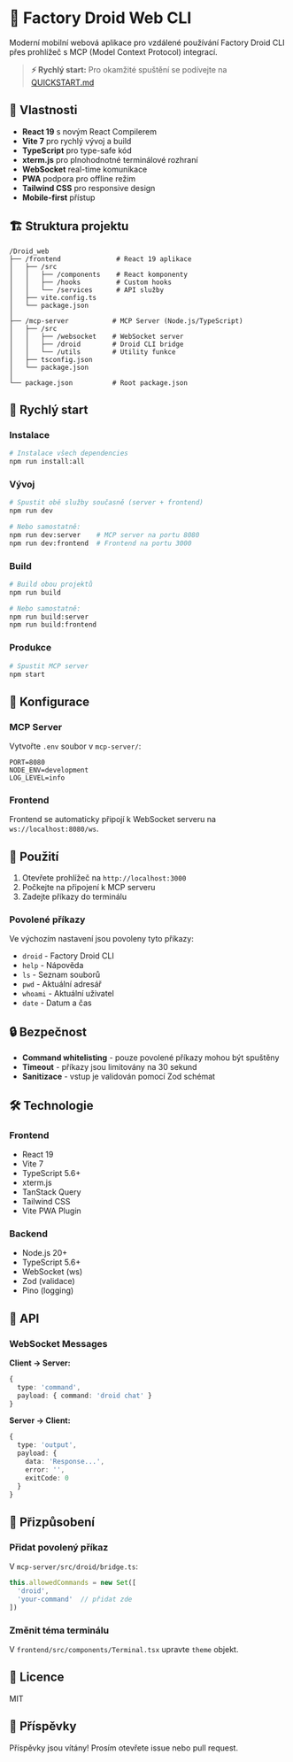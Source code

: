 # 🤖 Factory Droid Web CLI

Moderní mobilní webová aplikace pro vzdálené používání Factory Droid CLI přes prohlížeč s MCP (Model Context Protocol) integrací.

> **⚡ Rychlý start:** Pro okamžité spuštění se podívejte na [QUICKSTART.md](./QUICKSTART.md)

## 🎯 Vlastnosti

- **React 19** s novým React Compilerem
- **Vite 7** pro rychlý vývoj a build
- **TypeScript** pro type-safe kód
- **xterm.js** pro plnohodnotné terminálové rozhraní
- **WebSocket** real-time komunikace
- **PWA** podpora pro offline režim
- **Tailwind CSS** pro responsive design
- **Mobile-first** přístup

## 🏗️ Struktura projektu

```
/Droid_web
├── /frontend              # React 19 aplikace
│   ├── /src
│   │   ├── /components    # React komponenty
│   │   ├── /hooks         # Custom hooks
│   │   └── /services      # API služby
│   ├── vite.config.ts
│   └── package.json
│
├── /mcp-server           # MCP Server (Node.js/TypeScript)
│   ├── /src
│   │   ├── /websocket    # WebSocket server
│   │   ├── /droid        # Droid CLI bridge
│   │   └── /utils        # Utility funkce
│   ├── tsconfig.json
│   └── package.json
│
└── package.json          # Root package.json
```

## 🚀 Rychlý start

### Instalace

```bash
# Instalace všech dependencies
npm run install:all
```

### Vývoj

```bash
# Spustit obě služby současně (server + frontend)
npm run dev

# Nebo samostatně:
npm run dev:server    # MCP server na portu 8080
npm run dev:frontend  # Frontend na portu 3000
```

### Build

```bash
# Build obou projektů
npm run build

# Nebo samostatně:
npm run build:server
npm run build:frontend
```

### Produkce

```bash
# Spustit MCP server
npm start
```

## 🔧 Konfigurace

### MCP Server

Vytvořte `.env` soubor v `mcp-server/`:

```env
PORT=8080
NODE_ENV=development
LOG_LEVEL=info
```

### Frontend

Frontend se automaticky připojí k WebSocket serveru na `ws://localhost:8080/ws`.

## 📱 Použití

1. Otevřete prohlížeč na `http://localhost:3000`
2. Počkejte na připojení k MCP serveru
3. Zadejte příkazy do terminálu

### Povolené příkazy

Ve výchozím nastavení jsou povoleny tyto příkazy:
- `droid` - Factory Droid CLI
- `help` - Nápověda
- `ls` - Seznam souborů
- `pwd` - Aktuální adresář
- `whoami` - Aktuální uživatel
- `date` - Datum a čas

## 🔒 Bezpečnost

- **Command whitelisting** - pouze povolené příkazy mohou být spuštěny
- **Timeout** - příkazy jsou limitovány na 30 sekund
- **Sanitizace** - vstup je validován pomocí Zod schémat

## 🛠️ Technologie

### Frontend
- React 19
- Vite 7
- TypeScript 5.6+
- xterm.js
- TanStack Query
- Tailwind CSS
- Vite PWA Plugin

### Backend
- Node.js 20+
- TypeScript 5.6+
- WebSocket (ws)
- Zod (validace)
- Pino (logging)

## 📝 API

### WebSocket Messages

**Client → Server:**
```typescript
{
  type: 'command',
  payload: { command: 'droid chat' }
}
```

**Server → Client:**
```typescript
{
  type: 'output',
  payload: { 
    data: 'Response...',
    error: '',
    exitCode: 0
  }
}
```

## 🎨 Přizpůsobení

### Přidat povolený příkaz

V `mcp-server/src/droid/bridge.ts`:

```typescript
this.allowedCommands = new Set([
  'droid',
  'your-command'  // přidat zde
])
```

### Změnit téma terminálu

V `frontend/src/components/Terminal.tsx` upravte `theme` objekt.

## 📄 Licence

MIT

## 🤝 Příspěvky

Příspěvky jsou vítány! Prosím otevřete issue nebo pull request.